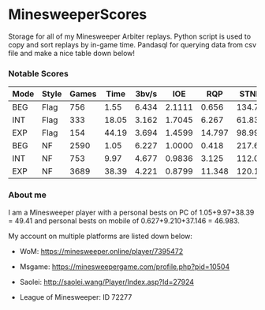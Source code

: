 # MinesweeperScores

Storage for all of my Minesweeper Arbiter replays. Python script is used to copy and sort replays by in-game time. Pandasql for querying data from csv file and make a nice table down below!

### Notable Scores

| Mode   | Style   |   Games |   Time |   3bv/s |    IOE |    RQP |   STNB |   MinOps |   MaxOps |
|--------|---------|---------|--------|---------|--------|--------|--------|----------|----------|
| BEG    | Flag    |     756 |   1.55 |   6.434 | 2.1111 |  0.656 | 134.72 |        1 |        6 |
| INT    | Flag    |     333 |  18.05 |   3.162 | 1.7045 |  6.267 |  61.83 |        2 |       13 |
| EXP    | Flag    |     154 |  44.19 |   3.694 | 1.4599 | 14.797 |  98.99 |        9 |       20 |
| BEG    | NF      |    2590 |   1.05 |   6.227 | 1.0000 |  0.418 | 217.62 |        1 |        6 |
| INT    | NF      |     753 |   9.97 |   4.677 | 0.9836 |  3.125 | 112.04 |        2 |       14 |
| EXP    | NF      |    3689 |  38.39 |   4.221 | 0.8799 | 11.348 | 120.19 |        7 |       23 |

### About me

I am a Minesweeper player with a personal bests on PC of 1.05+9.97+38.39 = 49.41 and personal bests on mobile of 0.627+9.210+37.146 = 46.983.

My account on multiple platforms are listed down below:

- WoM: https://minesweeper.online/player/7395472

- Msgame: https://minesweepergame.com/profile.php?pid=10504

- Saolei: http://saolei.wang/Player/Index.asp?Id=27924

- League of Minesweeper: ID 72277
